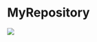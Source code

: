 # MyRepository
![](https://github.com/lianghanqiang003/Drug-administration-system/blob/master/image/yiyao1.png)
